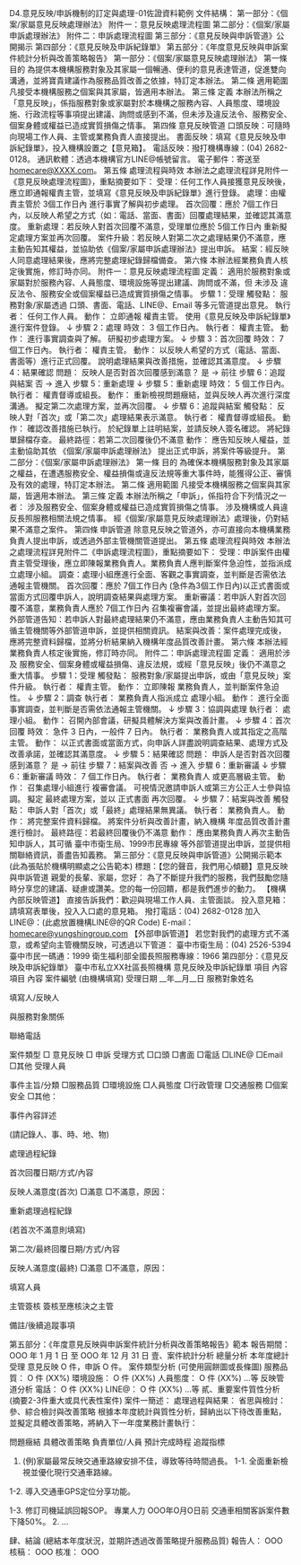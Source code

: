 D4.意見反映/申訴機制的訂定與處理-01佐證資料範例
文件結構：
第一部分：《個案/家屬意見反映處理辦法》
附件一：意見反映處理流程圖 
第二部分：《個案/家屬申訴處理辦法》
附件二：申訴處理流程圖 
第三部分：《意見反映與申訴管道》公開揭示
第四部分：《意見反映及申訴紀錄單》
第五部分：《年度意見反映與申訴案件統計分析與改善策略報告》
第一部分：《個案/家屬意見反映處理辦法》
第一條 目的
為提供本機構服務對象及其家屬一個暢通、便利的意見表達管道，促進雙向溝通，並將寶貴建議作為服務品質改善之依據，特訂定本辦法。
第二條 適用範圍
凡接受本機構服務之個案與其家屬，皆適用本辦法。
第三條 定義
本辦法所稱之「意見反映」，係指服務對象或家屬對於本機構之服務內容、人員態度、環境設施、行政流程等事項提出建議、詢問或感到不滿，但未涉及違反法令、服務安全、個案身體或權益已造成實質損傷之情事。
第四條 意見反映管道
口頭反映：可隨時向現場工作人員、主管或業務負責人直接提出。
書面反映：填寫《意見反映及申訴紀錄單》，投入機構設置之【意見箱】。
電話反映：撥打機構專線：(04) 2682-0128。
通訊軟體：透過本機構官方LINE@帳號留言。
電子郵件：寄送至 homecare@XXXX.com。
第五條 處理流程與時效
本辦法之處理流程詳見附件一《意見反映處理流程圖》，重點摘要如下：
受理：任何工作人員接獲意見反映後，應立即通報權責主管，並填寫《意見反映及申訴紀錄單》進行登錄。
處理：由權責主管於 3個工作日內 進行事實了解與初步處理。
首次回覆：應於 7個工作日內，以反映人希望之方式（如：電話、當面、書面）回覆處理結果，並確認其滿意度。
重新處理：若反映人對首次回覆不滿意，受理單位應於 5個工作日內 重新擬定處理方案並再次回覆。
案件升級：若反映人對第二次之處理結果仍不滿意，應主動告知其權益，並協助依《個案/家屬申訴處理辦法》提出申訴。
結案：經反映人同意處理結果後，應將完整處理紀錄歸檔備查。
第六條 本辦法經業務負責人核定後實施，修訂時亦同。
附件一：意見反映處理流程圖 
定義： 適用於服務對象或家屬對於服務內容、人員態度、環境設施等提出建議、詢問或不滿，但 未涉及 違反法令、服務安全或個案權益已造成實質損傷之情事。
步驟 1：受理
觸發點： 服務對象/家屬透過 口頭、書面、電話、LINE@、Email 等多元管道提出意見。
執行者： 任何工作人員。
動作：
立即通報 權責主管。
使用《意見反映及申訴紀錄單》進行案件登錄。
↓
步驟 2：處理
時效： 3 個工作日內。
執行者： 權責主管。
動作：
進行事實調查與了解。
研擬初步處理方案。
↓
步驟 3：首次回覆
時效： 7 個工作日內。
執行者： 權責主管。
動作：
以反映人希望的方式（電話、當面、書面等）進行正式回覆。
說明處理結果與改善措施，並確認其滿意度。
↓
步驟 4：結果確認
問題： 反映人是否對首次回覆感到滿意？
是 → 前往 步驟 6：追蹤與結案
否 → 進入 步驟 5：重新處理
↓
步驟 5：重新處理
時效： 5 個工作日內。
執行者： 權責督導或組長。
動作：
重新檢視問題癥結，並與反映人再次進行深度溝通。
擬定第二次處理方案，並再次回覆。
↓
步驟 6：追蹤與結案
觸發點： 反映人對「首次」或「第二次」處理結果表示滿意。
執行者： 權責督導或組長。
動作：
確認改善措施已執行。
於紀錄單上註明結案，並請反映人簽名確認。
將紀錄單歸檔存查。
最終路徑：若第二次回覆後仍不滿意
動作： 應告知反映人權益，並主動協助其依 《個案/家屬申訴處理辦法》 提出正式申訴，將案件等級提升。
第二部分：《個案/家屬申訴處理辦法》
第一條 目的
為確保本機構服務對象及其家屬之權益，在遭遇服務安全、權益損傷或違反法規等重大事件時，能獲得公正、審慎及有效的處理，特訂定本辦法。
第二條 適用範圍
凡接受本機構服務之個案與其家屬，皆適用本辦法。
第三條 定義
本辦法所稱之「申訴」，係指符合下列情況之一者：
涉及服務安全、個案身體或權益已造成實質損傷之情事。
涉及機構或人員違反長照服務相關法規之情事。
經《個案/家屬意見反映處理辦法》處理後，仍對結果不滿意之案件。
第四條 申訴管道
除意見反映之管道外，亦可直接向本機構業務負責人提出申訴，或透過外部主管機關管道提出。
第五條 處理流程與時效
本辦法之處理流程詳見附件二《申訴處理流程圖》，重點摘要如下：
受理：申訴案件由權責主管受理後，應立即陳報業務負責人。業務負責人應判斷案件急迫性，並指派成立處理小組。
調查：處理小組應進行全面、客觀之事實調查，並判斷是否需依法通報主管機關。
首次回覆：應於 7個工作日內 (急件為3個工作日內)以正式書面或當面方式回覆申訴人，說明調查結果與處理方案。
重新審議：若申訴人對首次回覆不滿意，業務負責人應於 7個工作日內 召集複審會議，並提出最終處理方案。
外部管道告知：若申訴人對最終處理結果仍不滿意，應由業務負責人主動告知其可循主管機關等外部管道申訴，並提供相關資訊。
結案與改善：案件處理完成後，應將完整資料歸檔，並將分析結果納入機構年度品質改善計畫。
第六條 本辦法經業務負責人核定後實施，修訂時亦同。
附件二：申訴處理流程圖 
定義： 適用於涉及 服務安全、個案身體或權益損傷、違反法規，或經「意見反映」後仍不滿意之重大情事。
步驟 1：受理
觸發點： 服務對象/家屬提出申訴，或由「意見反映」案件升級。
執行者： 權責主管。
動作： 立即陳報 業務負責人，並判斷案件急迫性。
↓
步驟 2：調查
執行者： 業務負責人指派成立 處理小組。
動作： 進行全面事實調查，並判斷是否需依法通報主管機關。
↓
步驟 3：協調與處理
執行者： 處理小組。
動作： 召開內部會議，研擬具體解決方案與改善計畫。
↓
步驟 4：首次回覆
時效： 急件 3 日內，一般件 7 日內。
執行者： 業務負責人或其指定之高階主管。
動作： 以正式書面或當面方式，向申訴人詳盡說明調查結果、處理方式及改善承諾，並確認其滿意度。
↓
步驟 5：結果確認
問題： 申訴人是否對首次回覆感到滿意？
是 → 前往 步驟 7：結案與改善
否 → 進入 步驟 6：重新審議
↓
步驟 6：重新審議
時效： 7 個工作日內。
執行者： 業務負責人 或更高層級主管。
動作：
召集處理小組進行 複審會議。
可視情況邀請申訴人或第三方公正人士參與協調。
擬定 最終處理方案，並以 正式書面 再次回覆。
↓
步驟 7：結案與改善
觸發點： 申訴人對「首次」或「最終」處理結果無異議。
執行者： 業務負責人。
動作：
將完整案件資料歸檔。
將案件分析與改善計畫，納入機構 年度品質改善計畫 進行檢討。
最終路徑：若最終回覆後仍不滿意
動作： 應由業務負責人再次主動告知申訴人，其可循 臺中市衛生局、1999市民專線 等外部管道提出申訴，並提供相關聯絡資訊，善盡告知義務。
第三部分：《意見反映與申訴管道》公開揭示範本
(此為張貼於機構明顯處之公告範本)
標題：【您的聲音，我們用心傾聽】意見反映與申訴管道
親愛的長輩、家屬，您好：
為了不斷提升我們的服務，我們鼓勵您隨時分享您的建議、疑慮或讚美。您的每一份回饋，都是我們進步的動力。
【機構內部反映管道】
直接告訴我們：歡迎與現場工作人員、主管面談。
投入意見箱：請填寫表單後，投入入口處的意見箱。
撥打電話：(04) 2682-0128
加入LINE@：(此處放置機構LINE@的QR Code)
E-mail：homecare@yungshingroup.com
【外部申訴管道】
若您對我們的處理方式不滿意，或希望向主管機關反映，可透過以下管道：
臺中市衛生局：(04) 2526-5394
臺中市民一碼通：1999
衛生福利部全國長照服務專線：1966
第四部分：《意見反映及申訴紀錄單》
臺中市私立XX社區長照機構 
意見反映及申訴紀錄單 
項目
內容
項目
內容
案件編號
(由機構填寫)
受理日期
__年__月__日
服務對象姓名

填寫人/反映人

與服務對象關係

聯絡電話

案件類型
□ 意見反映 □ 申訴
受理方式
□口頭 □書面 □電話 □LINE@ □Email □其他
受理人員



事件主旨/分類
□服務品質 □環境設施 □人員態度 □行政管理 □交通服務 □個案安全 □其他：


事件內容詳述

(請記錄人、事、時、地、物)



處理過程紀錄



首次回覆日期/方式/內容



反映人滿意度(首次)
□滿意 □不滿意，原因：


重新處理過程紀錄

(若首次不滿意則填寫)



第二次/最終回覆日期/方式/內容



反映人滿意度(最終)
□滿意 □不滿意，原因：


填寫人員

主管簽核
簽核至應核決之主管

備註/後續追蹤事項




第五部分：《年度意見反映與申訴案件統計分析與改善策略報告》範本
報告期間： OOO 年 1 月 1 日 至 OOO 年 12 月 31 日
壹、案件統計分析
總量分析
本年度總計受理 意見反映 O 件，申訴 O 件。
案件類型分析 (可使用圓餅圖或長條圖)
服務品質： O 件 (XX%)
環境設施： O 件 (XX%)
人員態度： O 件 (XX%)
...等
反映管道分析
電話： O 件 (XX%)
LINE@： O 件 (XX%)
...等
貳、重要案件質性分析 (摘要2-3件重大或具代表性案件)
案件一簡述：
處理過程與結果：
省思與檢討：
參、綜合檢討與改善策略
根據本年度統計與質性分析，歸納出以下待改善重點，並擬定具體改善策略，將納入下一年度業務計畫執行：

問題癥結
具體改善策略
負責單位/人員
預計完成時程
追蹤指標
1. (例)家屬最常反映交通車路線安排不佳，導致等待時間過長。
1-1. 全面重新檢視並優化現行交通車路線。

1-2. 導入交通車GPS定位分享功能。

1-3. 修訂司機延誤回報SOP。
專業人力
OOO年O月O日前
交通車相關客訴案件數下降50%。
2. ...




肆、結論
(總結本年度狀況，並期許透過改善策略提升服務品質)
報告人： OOO 核稿： OOO 核准： OOO